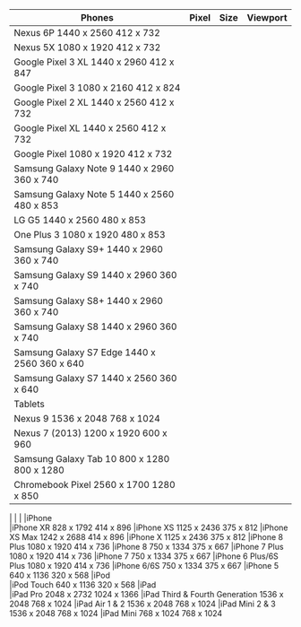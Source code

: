 
|	Phones | Pixel | Size |	Viewport |
|----|---|---|-----|
|Nexus 6P	1440 x 2560	412 x 732
|Nexus 5X	1080 x 1920	412 x 732
|Google Pixel 3 XL	1440 x 2960	412 x 847
|Google Pixel 3	1080 x 2160	412 x 824
|Google Pixel 2 XL	1440 x 2560	412 x 732
|Google Pixel XL	1440 x 2560	412 x 732
|Google Pixel	1080 x 1920	412 x 732
|Samsung Galaxy Note 9	1440 x 2960	360 x 740
|Samsung Galaxy Note 5	1440 x 2560	480 x 853
|LG G5	1440 x 2560	480 x 853
|One Plus 3	1080 x 1920	480 x 853
|Samsung Galaxy S9+	1440 x 2960	360 x 740
|Samsung Galaxy S9	1440 x 2960	360 x 740
|Samsung Galaxy S8+	1440 x 2960	360 x 740
|Samsung Galaxy S8	1440 x 2960	360 x 740
|Samsung Galaxy S7 Edge	1440 x 2560	360 x 640
|Samsung Galaxy S7	1440 x 2560	360 x 640
|Tablets		
|Nexus 9	1536 x 2048	768 x 1024
|Nexus 7 (2013)	1200 x 1920	600 x 960
|Samsung Galaxy Tab 10	800 x 1280	800 x 1280
|Chromebook Pixel	2560 x 1700	1280 x 850
|
|
|
|iPhone		
|iPhone XR	828 x 1792	414 x 896
|iPhone XS	1125 x 2436	375 x 812
|iPhone XS Max	1242 x 2688	414 x 896
|iPhone X	1125 x 2436	375 x 812
|iPhone 8 Plus	1080 x 1920	414 x 736
|iPhone 8	750 x 1334	375 x 667
|iPhone 7 Plus	1080 x 1920	414 x 736
|iPhone 7	750 x 1334	375 x 667
|iPhone 6 Plus/6S Plus	1080 x 1920	414 x 736
|iPhone 6/6S	750 x 1334	375 x 667
|iPhone 5	640 x 1136	320 x 568
|iPod		
|iPod Touch	640 x 1136	320 x 568
|iPad		
|iPad Pro	2048 x 2732	1024 x 1366
|iPad Third & Fourth Generation	1536 x 2048	768 x 1024
|iPad Air 1 & 2	1536 x 2048	768 x 1024
|iPad Mini 2 & 3	1536 x 2048	768 x 1024
|iPad Mini	768 x 1024	768 x 1024